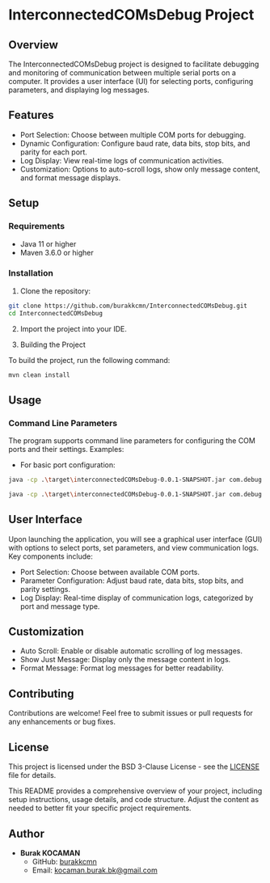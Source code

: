 # InterconnectedCOMsDebug Project
## Overview
The InterconnectedCOMsDebug project is designed to facilitate debugging and monitoring of communication between multiple serial ports on a computer. It provides a user interface (UI) for selecting ports, configuring parameters, and displaying log messages.

## Features
- Port Selection: Choose between multiple COM ports for debugging.
- Dynamic Configuration: Configure baud rate, data bits, stop bits, and parity for each port.
- Log Display: View real-time logs of communication activities.
- Customization: Options to auto-scroll logs, show only message content, and format message displays.

## Setup

### Requirements
- Java 11 or higher
- Maven 3.6.0 or higher

### Installation

1. Clone the repository:

```bash
git clone https://github.com/burakkcmn/InterconnectedCOMsDebug.git
cd InterconnectedCOMsDebug
```

2. Import the project into your IDE.

3. Building the Project

To build the project, run the following command:

```bash
mvn clean install
```

## Usage

### Command Line Parameters

The program supports command line parameters for configuring the COM ports and their settings. Examples:

- For basic port configuration:


```bash
java -cp .\target\interconnectedCOMsDebug-0.0.1-SNAPSHOT.jar com.debug.tool.debugTool port1=COM4;port2=COM5
```

```bash
java -cp .\target\interconnectedCOMsDebug-0.0.1-SNAPSHOT.jar com.debug.ui.fx.debugToolUI port1=COM4;baudrate1=115200;databits1=8;stopbits1=1;parity1=NONE;port2=COM5;baudrate2=115200;databits2=8;stopbits2=1;parity2=NONE
```

## User Interface
Upon launching the application, you will see a graphical user interface (GUI) with options to select ports, set parameters, and view communication logs. Key components include:

- Port Selection: Choose between available COM ports.
- Parameter Configuration: Adjust baud rate, data bits, stop bits, and parity settings.
- Log Display: Real-time display of communication logs, categorized by port and message type.

## Customization
- Auto Scroll: Enable or disable automatic scrolling of log messages.
- Show Just Message: Display only the message content in logs.
- Format Message: Format log messages for better readability.

## Contributing
Contributions are welcome! Feel free to submit issues or pull requests for any enhancements or bug fixes.

## License
This project is licensed under the BSD 3-Clause License - see the [LICENSE](LICENSE) file for details.

This README provides a comprehensive overview of your project, including setup instructions, usage details, and code structure. Adjust the content as needed to better fit your specific project requirements.

## Author
- **Burak KOCAMAN**
  - GitHub: [burakkcmn](https://github.com/burakkcmn)
  - Email: [kocaman.burak.bk@gmail.com](mailto:kocaman.burak.bk@gmail.com)
